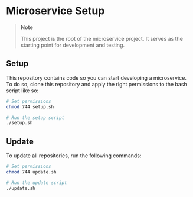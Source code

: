 # Microservice Setup

> **Note**
>
> This project is the root of the microservice project. It serves as the starting point for development and testing.

## Setup

This repository contains code so you can start developing a microservice.
To do so, clone this repository and apply the right permissions to the bash script like so:

```bash
# Set permissions
chmod 744 setup.sh

# Run the setup script
./setup.sh
```

## Update

To update all repositories, run the following commands:

```bash
# Set permissions
chmod 744 update.sh

# Run the update script
./update.sh
```
